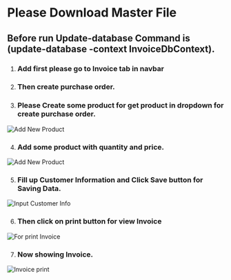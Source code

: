 # Please Download Master File
## Before run Update-database Command is (update-database -context InvoiceDbContext).

1. ###  Add first please go to Invoice tab in navbar
2. ### Then create purchase order.
  
3. ### Please Create some product for get product in dropdown for create purchase order.
![Add New Product](https://user-images.githubusercontent.com/91613386/174318056-0cbb2188-2666-499b-be36-c9e5f17f2199.PNG)

4. ### Add some product with quantity and price.
![Add New Product](https://user-images.githubusercontent.com/91613386/174318390-67cee369-c541-4ab4-8c0e-3cfb16060575.PNG)

5. ### Fill up Customer Information and Click Save button for Saving Data.
![Input Customer Info](https://user-images.githubusercontent.com/91613386/174319187-bfe0a4b0-0534-453e-b675-be835828a1e2.PNG)

6. ### Then click on print button for view Invoice
![For print Invoice](https://user-images.githubusercontent.com/91613386/174319443-2544dac6-4db8-480d-96c1-a149127cef86.PNG)

7. ### Now showing Invoice.
![Invoice print](https://user-images.githubusercontent.com/91613386/174319583-f82f3113-c3c8-4057-be11-e2768aab4854.PNG)
